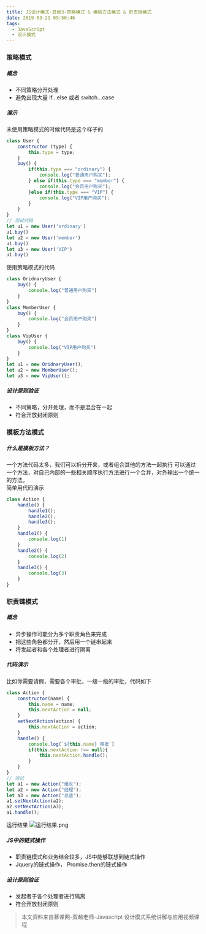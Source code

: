 ```yaml
---
title: JS设计模式-其他3-策略模式 & 模板方法模式 & 职责链模式
date: 2019-03-21 09:50:46
tags:
  - JavaScript
  - 设计模式
---
```

### 策略模式
##### 概念
- 不同策略分开处理
- 避免出现大量 if...else 或者 switch...case
<!-- more -->

##### 演示
未使用策略模式的时候代码是这个样子的
```javascript
class User {
    constructor (type) {
        this.type = type;
    }
    buy() {
        if(this.type === "ordinary") {
            console.log("普通用户购买");
        } else if(this.type === "member") {
            console.log("会员用户购买");
        }else if(this.type === "VIP") {
            console.log("VIP用户购买");
        }
    }
}
// 测试代码
let u1 = new User('ordinary')
u1.buy()
let u2 = new User('member')
u1.buy()
let u3 = new User('VIP')
u1.buy()
```
使用策略模式的代码
```javascript
class OridnaryUser {
    buy() {
        console.log("普通用户购买")
    }
}
class MemberUser {
    buy() {
        console.log("会员用户购买")
    }
}
class VipUser {
    buy() {
        console.log("VIP用户购买")
    }
}
let u1 = new OridnaryUser();
let u2 = new MemberUser();
let u3 = new VipUser();
```

##### 设计原则验证
- 不同策略，分开处理，而不是混合在一起
- 符合开放封闭原则

### 模板方法模式
##### 什么是模板方法？
一个方法代码太多，我们可以拆分开来，或者组合其他的方法一起执行
可以通过一个方法，对自己内部的一些相关顺序执行方法进行一个合并，对外输出一个统一的方法。  
简单用代码演示
```javascript
class Action {
    handle() {
        handle1();
        handle2();
        handle3();
    }
    handle1() {
        console.log(1)
    }
    handle2() {
        console.log(2)
    }
    handle3() {
        console.log(3)
    }
}
```

### 职责链模式
##### 概念
- 异步操作可能分为多个职责角色来完成
- 把这些角色都分开，然后用一个链串起来
- 将发起者和各个处理者进行隔离
##### 代码演示
比如你需要请假，需要各个审批，一级一级的审批，代码如下
```javascript
class Action {
    constructor(name) {
        this.name = name;
        this.nextAction = null;
    }
    setNextAction(action) {
        this.nextAction = action;
    }
    handle() {
        console.log(`${this.name} 审批`)
        if(this.nextAction !== null){
            this.nextAction.handle();
        }
    }
}
// 测试
let a1 = new Action("组长");
let a2 = new Action("经理");
let a3 = new Action("总监");
a1.setNextAction(a2);
a2.setNextAction(a3);
a1.handle();
```
运行结果
![运行结果.png](https://upload-images.jianshu.io/upload_images/8878633-06d55d2f3ea390a4.png?imageMogr2/auto-orient/strip%7CimageView2/2/w/1240)

##### JS中的链式操作
- 职责链模式和业务结合较多，JS中能够联想到链式操作
- Jquery的链式操作， Promise.then的链式操作

##### 设计原则验证
- 发起者于各个处理者进行隔离
- 符合开放封闭原则

> 本文资料来自慕课网-双越老师-Javascript 设计模式系统讲解与应用视频课程
